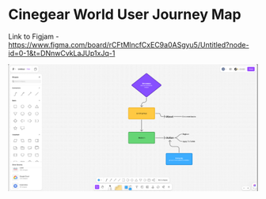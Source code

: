 # Cinegear World User Journey Map

Link to Figjam - https://www.figma.com/board/rCFtMlncfCxEC9a0ASgyu5/Untitled?node-id=0-1&t=DNnwCvkLaJUp1xJq-1

![Figjam User Journey Map](image.png)